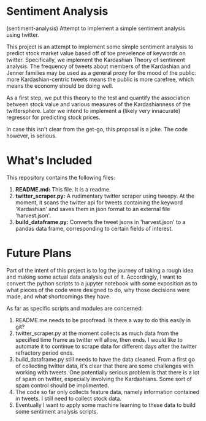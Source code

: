 # Sentiment Analysis
(sentiment-analysis)
Attempt to implement a simple sentiment analysis using twitter.

This project is an attempt to implement some simple sentiment analysis to predict stock market value based off of toe prevelence of keywords on twitter. Specifically, we implement the Kardashian Theory of sentiment analysis. The frequency of tweets about members of the Kardashian and Jenner families may be used as a general proxy for the mood of the public: more Kardashian-centric tweets means the public is more carefree, which means the economy should be doing well.

As a first step, we put this theory to the test and quantify the association between stock value and various measures of the Kardashianness of the twittersphere. Later we intend to implement a (likely very innacurate) regressor for predicting stock prices. 

In case this isn't clear from the get-go, this proposal is a joke. The code however, is serious.

# What's Included
This repository contains the following files:
  <ol>
    <li><b>README.md:</b> This file. It is a readme. </li>
    <li><b>twitter_scraper.py:</b> A rudimentary twitter scraper using tweepy. At the moment, it scans the twitter api for tweets containing the keyword 'Kardashian' and saves them in json format to an external file 'harvest.json'.</li>
    <li><b>build_dataframe.py:</b> Converts the tweet jsons in 'harvest.json' to a pandas data frame, corresponding to certain fields of interest.</li>
  </ol>
  
# Future Plans
Part of the intent of this project is to log the journey of taking a rough idea and making some actual data analysis out of it. Accordingly, I want to convert the python scripts to a jupyter notebook with some exposition as to what pieces of the code were designed to do, why those decisions were made, and what shortcomings they have.

As far as specific scripts and modules are concerned:
  <ol>
    <li>README.me needs to be proofread. Is there a way to do this easily in git?</li>
    <li>twitter_scraper.py at the moment collects as much data from the specified time frame as twitter will allow, then ends. I would like to automate it to continue to scrape data for different days after the twitter refractory period ends. </li>
    <li>build_dataframe.py still needs to have the data cleaned. From a first go of collecting twitter data, it's clear that there are some challenges with working with tweets. One potentially serious problem is that there is a lot of spam on twitter, especially involving the Kardashians. Some sort of spam control should be implimented. </li>
    <li> The code so far only collects feature data, namely information contained in tweets. I still need to collect stock data. </li>
    <li> Eventually I want to apply some machine learning to these data to build some sentiment analysis scripts. </li>
  </ol>
